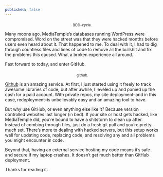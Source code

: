 ```yaml
---
published: false
---
```

<center>
<img src="{{site.baseurl}}/assets/images/WORDPRESS.jpg" alt="">
<sub>BDD-cycle.</sub>
</center>


Many moons ago, MediaTemple’s databases running WordPress were compromised. Word on the street was that they were hacked months before users even heard about it. That happened to me. To deal with it, I had to dig through countless files and lines of code to remove all the bullshit and fix the problems this caused. What a broken experience all around.

Fast forward to today, and enter GitHub.

<center>
<img src="{{site.baseurl}}/assets/images/git.jpg" alt="">
<sub>github.</sub>
</center>

<a href="https://github.com/">Github</a> is an amazing service. At first, I just started using it freely to track awesome libraries of code, but after awhile, I leveled up and ponied up the cash for a paid account. With private repos, my site deployment–and in this case, redeployment–is unbelievably easy and an amazing tool to have.

But why use GitHub, or even anything else like it? Because version controlled websites last longer (in bed). If your site or host gets hacked, like MediaTemple did, you’re bound to have a shitstorm to clean up after. Instead of combing through files, just do a fresh git pull and you’re pretty much set. There’s more to dealing with hacked servers, but this setup works well for updating code, replacing code, and resolving any and all problems you might encounter in code.

Beyond that, having an external service hosting my code means it’s safe and secure if my laptop crashes. It doesn’t get much better than GitHub deployment.

Thanks for reading it.
